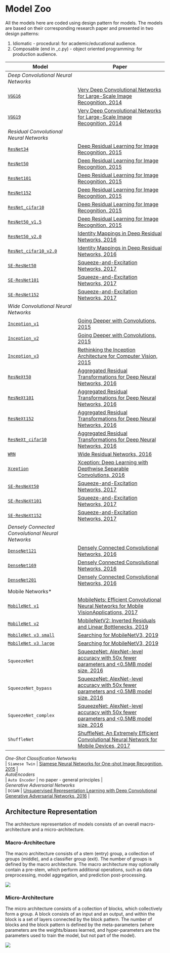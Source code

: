 # Model Zoo

All the models here are coded using design pattern for models. The models are based on their corresponding research paper and presented in two design patterns:

  1. Idiomatic - procedural: for academic/educational audience.
  2. Composable (end in _c.py) - object oriented programming: for production audience.

| Model       | Paper |
|--------------|-------|
|*Deep Convolutional Neural Networks*||
| [`VGG16`](vgg)     | [Very Deep Convolutional Networks for Large-Scale Image Recognition, 2014](https://arxiv.org/pdf/1409.1556.pdf) |
| [`VGG19`](vgg)     | [Very Deep Convolutional Networks for Large-Scale Image Recognition, 2014](https://arxiv.org/pdf/1409.1556.pdf) |
|*Residual Convolutional Neural Networks*||
| [`ResNet34`](resnet)  | [Deep Residual Learning for Image Recognition, 2015](https://arxiv.org/pdf/1512.03385.pdf) |
| [`ResNet50`](resnet)  | [Deep Residual Learning for Image Recognition, 2015](https://arxiv.org/pdf/1512.03385.pdf) |
| [`ResNet101`](resnet) | [Deep Residual Learning for Image Recognition, 2015](https://arxiv.org/pdf/1512.03385.pdf) |
| [`ResNet152`](resnet) | [Deep Residual Learning for Image Recognition, 2015](https://arxiv.org/pdf/1512.03385.pdf) |
| [`ResNet_cifar10`](resnet) | [Deep Residual Learning for Image Recognition, 2015](https://arxiv.org/pdf/1512.03385.pdf) |
| [`ResNet50_v1.5`](resnet)  | [Deep Residual Learning for Image Recognition, 2015](https://arxiv.org/pdf/1512.03385.pdf) |
| [`ResNet50_v2.0`](resnet)  | [Identity Mappings in Deep Residual Networks, 2016](https://arxiv.org/pdf/1603.05027.pdf) |
| [`ResNet_cifar10_v2.0`](resnet)  | [Identity Mappings in Deep Residual Networks, 2016](https://arxiv.org/pdf/1603.05027.pdf) |
| [`SE-ResNet50`](senet)    | [Squeeze-and-Excitation Networks, 2017](https://arxiv.org/pdf/1709.01507.pdf) |
| [`SE-ResNet101`](senet)   | [Squeeze-and-Excitation Networks, 2017](https://arxiv.org/pdf/1709.01507.pdf) |
| [`SE-ResNet152`](senet)   | [Squeeze-and-Excitation Networks, 2017](https://arxiv.org/pdf/1709.01507.pdf) |
|*Wide Convolutional Neural Networks*||
| [`Inception_v1`](inception)   | [Going Deeper with Convolutions, 2015](https://arxiv.org/pdf/1409.4842.pdf)   |
| [`Inception_v2`](inception)   | [Going Deeper with Convolutions, 2015](https://arxiv.org/pdf/1409.4842.pdf)   |
| [`Inception_v3`](inception)   | [Rethinking the Inception Architecture for Computer Vision, 2015](https://arxiv.org/pdf/1512.00567.pdf) |
| [`ResNeXt50`](resnext)  | [Aggregated Residual Transformations for Deep Neural Networks, 2016](https://arxiv.org/pdf/1611.05431.pdf) |
| [`ResNeXt101`](resnext) | [Aggregated Residual Transformations for Deep Neural Networks, 2016](https://arxiv.org/pdf/1611.05431.pdf) |
| [`ResNeXt152`](resnext) | [Aggregated Residual Transformations for Deep Neural Networks, 2016](https://arxiv.org/pdf/1611.05431.pdf) |
| [`ResNeXt_cifar10`](resnext) | [Aggregated Residual Transformations for Deep Neural Networks, 2016](https://arxiv.org/pdf/1611.05431.pdf) |
| [`WRN`](wrn)        | [Wide Residual Networks, 2016](https://arxiv.org/pdf/1605.07146.pdf) |
| [`Xception`](xception)   | [Xception: Deep Learning with Depthwise Separable Convolutions, 2016](https://arxiv.org/pdf/1610.02357.pdf) |
| [`SE-ResNeXt50`](senet)    | [Squeeze-and-Excitation Networks, 2017](https://arxiv.org/pdf/1709.01507.pdf) |
| [`SE-ResNeXt101`](senet)   | [Squeeze-and-Excitation Networks, 2017](https://arxiv.org/pdf/1709.01507.pdf) |
| [`SE-ResNeXt152`](senet)   | [Squeeze-and-Excitation Networks, 2017](https://arxiv.org/pdf/1709.01507.pdf) |
|*Densely Connected Convolutional Neural Networks*||
| [`DenseNet121`](densenet) | [Densely Connected Convolutional Networks, 2016](https://arxiv.org/pdf/1608.06993.pdf) |
| [`DenseNet169`](densenet) | [Densely Connected Convolutional Networks, 2016](https://arxiv.org/pdf/1608.06993.pdf) |
| [`DenseNet201`](densenet) | [Densely Connected Convolutional Networks, 2016](https://arxiv.org/pdf/1608.06993.pdf) |
|Mobile Networks*||
| [`MobileNet v1`](mobilenet) | [MobileNets: Efficient Convolutional Neural Networks for Mobile VisionApplications, 2017](https://arxiv.org/pdf/1704.04861.pdf) |
| [`MobileNet v2`](mobilenet) | [MobileNetV2: Inverted Residuals and Linear Bottlenecks, 2019](https://arxiv.org/pdf/1801.04381.pdf) |
| [`MobileNet v3 small`](mobilenet) | [Searching for MobileNetV3, 2019](https://arxiv.org/pdf/1905.02244.pdf) |
| [`MobileNet v3 large`](mobilenet)| [Searching for MobileNetV3, 2019](https://arxiv.org/pdf/1905.02244.pdf) |
| `SqueezeNet` |  [SqueezeNet: AlexNet-level accuracy with 50x fewer parameters and <0.5MB model size, 2016](https://arxiv.org/pdf/1602.07360.pdf) |<br/>
| `SqueezeNet_bypass` |  [SqueezeNet: AlexNet-level accuracy with 50x fewer parameters and <0.5MB model size, 2016](https://arxiv.org/pdf/1602.07360.pdf) |<br/>
| `SqueezeNet_complex` |  [SqueezeNet: AlexNet-level accuracy with 50x fewer parameters and <0.5MB model size, 2016](https://arxiv.org/pdf/1602.07360.pdf) |<br/>
| `ShuffleNet` | [ShuffleNet: An Extremely Efficient Convolutional Neural Network for Mobile Devices, 2017](https://arxiv.org/pdf/1707.01083.pdf) |<br/>
*One-Shot Classification Networks*</br>
| `Siamese Twin` | [Siamese Neural Networks for One-shot Image Recognition, 2015](https://www.cs.cmu.edu/~rsalakhu/papers/oneshot1.pdf) |<br/>
*AutoEncoders*<br/>
| `Auto Encoder` | no paper - general principles |<br/>
*Generative Adversarial Networks*<br/>
| `DCGAN` | [Unsupervised Representation Learning with Deep Convolutional Generative Adversarial Networks, 2016](https://arxiv.org/pdf/1511.06434.pdf) |<br/>

## Architecture Representation

The architecture representation of models consists of an overall macro-architecture and a micro-architecture.

### Macro-Architecture

The macro architecture consists of a stem (entry) group, a collection of groups (middle), and a classifier group (exit). The number of groups is defined by the macro architecture. The macro architecture may optionally contain a pre-stem, which perform additional operations, such as data preprocessing, model aggregation, and prediction post-processing.

<img src='macro.jpg'>

### Micro-Architecture

The micro architecture consists of a collection of blocks, which collectively form a group. A block consists of an input and an output, and within the block is a set of layers connected by the block pattern. The number of blocks and the block pattern is defined by the meta-parameters (where parameters are the weights/biases learned, and hyper-parameters are the parameters used to train the model, but not part of the model).

<img src='micro.jpg'>

